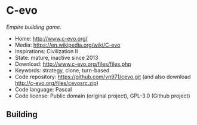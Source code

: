 # C-evo

_Empire building game._

- Home: http://www.c-evo.org/
- Media: https://en.wikipedia.org/wiki/C-evo
- Inspirations: Civilization II
- State: mature, inactive since 2013
- Download: http://www.c-evo.org/files/files.php
- Keywords: strategy, clone, turn-based
- Code repository: https://github.com/vn971/cevo.git (and also download http://c-evo.org/files/cevosrc.zip)
- Code language: Pascal
- Code license: Public domain (original project), GPL-3.0 (Github project)

## Building

